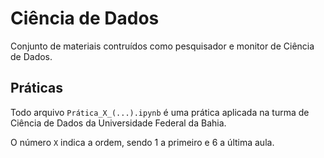 # Ciência de Dados
Conjunto de materiais contruídos como pesquisador e monitor de Ciência de Dados.

## Práticas

Todo arquivo `Prática_X_(...).ipynb` é uma prática aplicada na turma de Ciência de Dados da Universidade Federal da Bahia.

O número `X` indica a ordem, sendo 1 a primeiro e 6 a última aula. 
